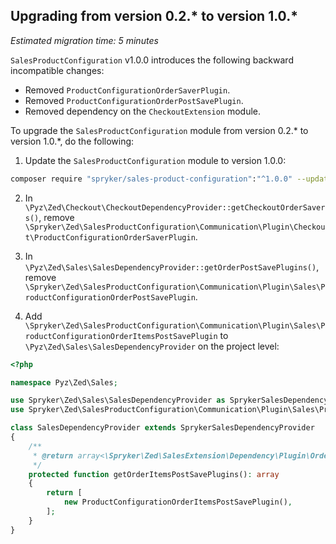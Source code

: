 ## Upgrading from version 0.2.* to version 1.0.*

*Estimated migration time: 5 minutes*

`SalesProductConfiguration` v1.0.0 introduces the following backward incompatible changes:

* Removed `ProductConfigurationOrderSaverPlugin`.
* Removed `ProductConfigurationOrderPostSavePlugin`.
* Removed dependency on the `CheckoutExtension` module.

To upgrade the `SalesProductConfiguration` module from version 0.2.* to version 1.0.*, do the following:

1. Update the `SalesProductConfiguration` module to version 1.0.0:

```bash
composer require "spryker/sales-product-configuration":"^1.0.0" --update-with-dependencies
```

2. In `\Pyz\Zed\Checkout\CheckoutDependencyProvider::getCheckoutOrderSavers()`, remove `\Spryker\Zed\SalesProductConfiguration\Communication\Plugin\Checkout\ProductConfigurationOrderSaverPlugin`.

3. In `\Pyz\Zed\Sales\SalesDependencyProvider::getOrderPostSavePlugins()`, remove `\Spryker\Zed\SalesProductConfiguration\Communication\Plugin\Sales\ProductConfigurationOrderPostSavePlugin`.

4. Add `\Spryker\Zed\SalesProductConfiguration\Communication\Plugin\Sales\ProductConfigurationOrderItemsPostSavePlugin` to `\Pyz\Zed\Sales\SalesDependencyProvider` on the project level:

```php
<?php

namespace Pyz\Zed\Sales;

use Spryker\Zed\Sales\SalesDependencyProvider as SprykerSalesDependencyProvider;
use Spryker\Zed\SalesProductConfiguration\Communication\Plugin\Sales\ProductConfigurationOrderItemsPostSavePlugin;

class SalesDependencyProvider extends SprykerSalesDependencyProvider
{
    /**
     * @return array<\Spryker\Zed\SalesExtension\Dependency\Plugin\OrderItemsPostSavePluginInterface>
     */
    protected function getOrderItemsPostSavePlugins(): array
    {
        return [
            new ProductConfigurationOrderItemsPostSavePlugin(),
        ];
    }
}
```